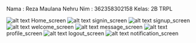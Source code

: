 Nama : Reza Maulana Nehru
Nim  : 362358302158
Kelas: 2B TRPL

![alt text](image-1.png) Home_screen
![alt text](image-2.png) signin_screen
![alt text](image-3.png) signup_screen
![alt text](image-7.png) welcome_screen
![alt text](image.png) message_screen
![alt text](image-4.png) profile_screen
![alt text](image-5.png) logout_screen
![alt text](image-6.png) notification_screen